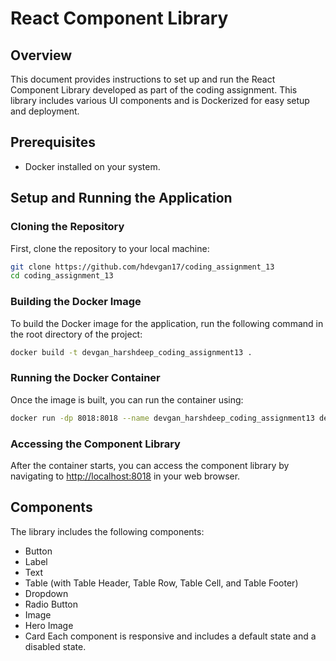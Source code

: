 # React Component Library

## Overview

This document provides instructions to set up and run the React Component Library developed as part of the coding assignment. This library includes various UI components and is Dockerized for easy setup and deployment.

## Prerequisites

- Docker installed on your system.

## Setup and Running the Application

### Cloning the Repository

First, clone the repository to your local machine:

```bash
git clone https://github.com/hdevgan17/coding_assignment_13
cd coding_assignment_13
```

### Building the Docker Image

To build the Docker image for the application, run the following command in the root directory of the project:

```bash
docker build -t devgan_harshdeep_coding_assignment13 .
```

### Running the Docker Container

Once the image is built, you can run the container using:

```bash
docker run -dp 8018:8018 --name devgan_harshdeep_coding_assignment13 devgan_harshdeep_coding_assignment13
```

### Accessing the Component Library

After the container starts, you can access the component library by navigating to [http://localhost:8018](http://localhost:8018)
in your web browser.

## Components

The library includes the following components:

- Button
- Label
- Text
- Table (with Table Header, Table Row, Table Cell, and Table Footer)
- Dropdown
- Radio Button
- Image
- Hero Image
- Card
  Each component is responsive and includes a default state and a disabled state.
